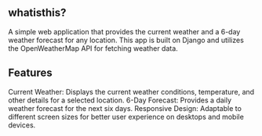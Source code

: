 ## whatisthis?
A simple web application that provides the current weather and a 6-day weather forecast for any location. This app is built on Django and utilizes the OpenWeatherMap API for fetching weather data.

## Features
  Current Weather: Displays the current weather conditions, temperature, and other details for a selected location.
  6-Day Forecast: Provides a daily weather forecast for the next six days.
  Responsive Design: Adaptable to different screen sizes for better user experience on desktops and mobile devices.

